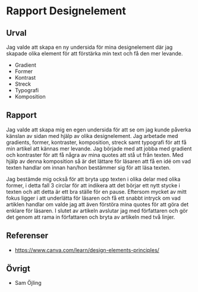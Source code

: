 ---
---

# Rapport Designelement

## Urval

Jag valde att skapa en ny undersida för mina designelement där jag skapade olika element för att förstärka min text och få den mer levande.

- Gradient
- Former
- Kontrast
- Streck
- Typografi
- Komposition

## Rapport

Jag valde att skapa mig en egen undersida för att se om jag kunde påverka känslan av sidan med hjälp av olika designelement. Jag arbetade med gradients, former, kontraster, komposition, streck samt typografi för att få min artikel att kännas mer levande. Jag började med att jobba med gradient och kontraster för att få några av mina quotes att stå ut från texten. Med hjälp av denna komposition så är det lättare för läsaren att få en idé om vad texten handlar om innan han/hon bestämmer sig för att läsa texten.

Jag bestämde mig också för att bryta upp texten i olika delar med olika former, i detta fall 3 circlar för att indikera att det börjar ett nytt stycke i texten och att detta är ett bra ställe för en pause. Eftersom mycket av mitt fokus ligger i att underlätta för läsaren och få ett snabbt intryck om vad artiklen handlar om valde jag att även förstöra mina quotes för att göra det enklare för läsaren. I slutet av artikeln avslutar jag med författaren och gör det genom att rama in författaren och bryta av artikeln med två linjer.

## Referenser

- https://www.canva.com/learn/design-elements-principles/

## Övrigt

- Sam Öjling

